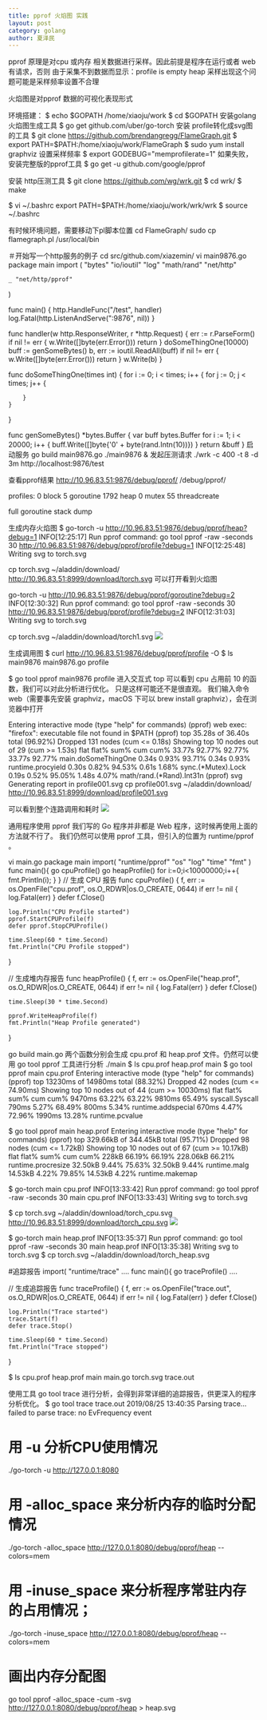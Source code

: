 ```yaml
---
title: pprof 火焰图 实践
layout: post
category: golang
author: 夏泽民
---
```

pprof 原理是对cpu 或内存 相关数据进行采样。因此前提是程序在运行或者 web有请求，否则 由于采集不到数据而显示：profile is empty
heap 采样出现这个问题可能是采样频率设置不合理

火焰图是对pprof 数据的可视化表现形式
<!-- more -->
环境搭建：
$ echo $GOPATH
/home/xiaoju/work
$ cd  $GOPATH
安装golang 火焰图生成工具
$ go get github.com/uber/go-torch
安装 profile转化成svg图的工具
$ git clone https://github.com/brendangregg/FlameGraph.git
$ export PATH=$PATH:/home/xiaoju/work/FlameGraph
$  sudo yum install graphviz
设置采样频率
$ export GODEBUG="memprofilerate=1"
如果失败，安装完整版的pprof工具
$  go get -u github.com/google/pprof

安装 http压测工具
$ git clone https://github.com/wg/wrk.git
$ cd wrk/
$ make

$ vi ~/.bashrc
 export PATH=$PATH:/home/xiaoju/work/wrk/wrk
$ source ~/.bashrc

有时候环境问题，需要移动下pl脚本位置
cd FlameGraph/
sudo cp flamegraph.pl /usr/local/bin

＃开始写一个http服务的例子
cd src/github.com/xiazemin/
vi main9876.go
package main
import (
    "bytes"
    "io/ioutil"
    "log"
    "math/rand"
    "net/http"

    _ "net/http/pprof"
)

func main() {
    http.HandleFunc("/test", handler)
    log.Fatal(http.ListenAndServe(":9876", nil))
}

func handler(w http.ResponseWriter, r *http.Request) {
    err := r.ParseForm()
    if nil != err {
        w.Write([]byte(err.Error()))
        return
    }
    doSomeThingOne(10000)
    buff := genSomeBytes()
    b, err := ioutil.ReadAll(buff)
    if nil != err {
        w.Write([]byte(err.Error()))
        return
    }
    w.Write(b)
}

func doSomeThingOne(times int) {
    for i := 0; i < times; i++ {
        for j := 0; j < times; j++ {

        }
    }
}

func genSomeBytes() *bytes.Buffer {
    var buff bytes.Buffer
    for i := 1; i < 20000; i++ {
        buff.Write([]byte{'0' + byte(rand.Intn(10))})
    }
    return &buff
}
启动服务
go build main9876.go
./main9876 &
发起压测请求
./wrk -c 400 -t 8 -d 3m http://localhost:9876/test

查看pprof结果
http://10.96.83.51:9876/debug/pprof/
/debug/pprof/

profiles:
0	block
5	goroutine
1792	heap
0	mutex
55	threadcreate

full goroutine stack dump

生成内存火焰图
$ go-torch -u http://10.96.83.51:9876/debug/pprof/heap?debug=1
INFO[12:25:17] Run pprof command: go tool pprof -raw -seconds 30 http://10.96.83.51:9876/debug/pprof/profile?debug=1
INFO[12:25:48] Writing svg to torch.svg

cp torch.svg ~/aladdin/download/
http://10.96.83.51:8999/download/torch.svg 可以打开看到火焰图

go-torch -u http://10.96.83.51:9876/debug/pprof/goroutine?debug=2
INFO[12:30:32] Run pprof command: go tool pprof -raw -seconds 30 http://10.96.83.51:9876/debug/pprof/profile?debug=2
INFO[12:31:03] Writing svg to torch.svg

cp torch.svg ~/aladdin/download/torch1.svg
 <img src="{{site.url}}{{site.baseurl}}/img/torch.svg"/>
 
生成调用图
$ curl http://10.96.83.51:9876/debug/pprof/profile -O
$ ls
main9876  main9876.go  profile

$  go tool pprof main9876 profile
进入交互式
top 可以看到 cpu 占用前 10 的函数，我们可以对此分析进行优化。
只是这样可能还不是很直观。
我们输入命令 web（需要事先安装 graphviz，macOS 下可以 brew install graphviz），会在浏览器中打开

Entering interactive mode (type "help" for commands)
(pprof) web
exec: "firefox": executable file not found in $PATH
(pprof) top
35.28s of 36.40s total (96.92%)
Dropped 131 nodes (cum <= 0.18s)
Showing top 10 nodes out of 29 (cum >= 1.53s)
      flat  flat%   sum%        cum   cum%
    33.77s 92.77% 92.77%     33.77s 92.77%  main.doSomeThingOne
     0.34s  0.93% 93.71%      0.34s  0.93%  runtime.procyield
     0.30s  0.82% 94.53%      0.61s  1.68%  sync.(*Mutex).Lock
     0.19s  0.52% 95.05%      1.48s  4.07%  math/rand.(*Rand).Int31n
(pprof) svg
Generating report in profile001.svg
cp profile001.svg  ~/aladdin/download/
http://10.96.83.51:8999/download/profile001.svg


可以看到整个连路调用和耗时
 <img src="{{site.url}}{{site.baseurl}}/img/profile001.svg"/>



      
 
 通用程序使用 pprof
 我们写的 Go 程序并非都是 Web 程序，这时候再使用上面的方法就不行了。
我们仍然可以使用 pprof 工具，但引入的位置为 runtime/pprof 。

vi main.go 
package main
import(
"runtime/pprof"
"os"
"log"
"time"
"fmt"
)
func main(){
go cpuProfile()
go heapProfile()
for i:=0;i<10000000;i++{
fmt.Println(i);
}
}
// 生成 CPU 报告
func cpuProfile() {
    f, err := os.OpenFile("cpu.prof", os.O_RDWR|os.O_CREATE, 0644)
    if err != nil {
        log.Fatal(err)
    }
    defer f.Close()

    log.Println("CPU Profile started")
    pprof.StartCPUProfile(f)
    defer pprof.StopCPUProfile()

    time.Sleep(60 * time.Second)
    fmt.Println("CPU Profile stopped")
}

// 生成堆内存报告
func heapProfile() {
    f, err := os.OpenFile("heap.prof", os.O_RDWR|os.O_CREATE, 0644)
    if err != nil {
        log.Fatal(err)
    }
    defer f.Close()

    time.Sleep(30 * time.Second)

    pprof.WriteHeapProfile(f)
    fmt.Println("Heap Profile generated")
}

go build main.go
两个函数分别会生成 cpu.prof 和 heap.prof 文件。仍然可以使用 go tool pprof 工具进行分析
 ./main
 $ ls
cpu.prof  heap.prof  main
$  go tool pprof main cpu.prof
Entering interactive mode (type "help" for commands)
(pprof) top
13230ms of 14980ms total (88.32%)
Dropped 42 nodes (cum <= 74.90ms)
Showing top 10 nodes out of 44 (cum >= 10030ms)
      flat  flat%   sum%        cum   cum%
    9470ms 63.22% 63.22%     9810ms 65.49%  syscall.Syscall
     790ms  5.27% 68.49%      800ms  5.34%  runtime.addspecial
     670ms  4.47% 72.96%     1990ms 13.28%  runtime.pcvalue
     
$  go tool pprof main heap.prof
Entering interactive mode (type "help" for commands)
(pprof) top
329.66kB of 344.45kB total (95.71%)
Dropped 98 nodes (cum <= 1.72kB)
Showing top 10 nodes out of 67 (cum >= 10.17kB)
      flat  flat%   sum%        cum   cum%
     228kB 66.19% 66.19%   228.06kB 66.21%  runtime.procresize
   32.50kB  9.44% 75.63%    32.50kB  9.44%  runtime.malg
   14.53kB  4.22% 79.85%    14.53kB  4.22%  runtime.makemap

$  go-torch main cpu.prof
INFO[13:33:42] Run pprof command: go tool pprof -raw -seconds 30 main cpu.prof
INFO[13:33:43] Writing svg to torch.svg

$ cp torch.svg ~/aladdin/download/torch_cpu.svg
http://10.96.83.51:8999/download/torch_cpu.svg
<img src="{{site.url}}{{site.baseurl}}/img/torch_cpu.svg"/>

$  go-torch main heap.prof
INFO[13:35:37] Run pprof command: go tool pprof -raw -seconds 30 main heap.prof
INFO[13:35:38] Writing svg to torch.svg
$ cp torch.svg ~/aladdin/download/torch_heap.svg

#追踪报告
import(
"runtime/trace"
....
func main(){
go traceProfile()
....

// 生成追踪报告
func traceProfile() {
    f, err := os.OpenFile("trace.out", os.O_RDWR|os.O_CREATE, 0644)
    if err != nil {
        log.Fatal(err)
    }
    defer f.Close()

    log.Println("Trace started")
    trace.Start(f)
    defer trace.Stop()

    time.Sleep(60 * time.Second)
    fmt.Println("Trace stopped")
}

$ ls
cpu.prof  heap.prof  main  main.go  torch.svg  trace.out

使用工具 go tool trace 进行分析，会得到非常详细的追踪报告，供更深入的程序分析优化。
$ go tool trace trace.out
2019/08/25 13:40:35 Parsing trace...
failed to parse trace: no EvFrequency event

# 用 -u 分析CPU使用情况
./go-torch -u http://127.0.0.1:8080
# 用 -alloc_space 来分析内存的临时分配情况
./go-torch -alloc_space http://127.0.0.1:8080/debug/pprof/heap --colors=mem
# 用 -inuse_space 来分析程序常驻内存的占用情况；
./go-torch -inuse_space http://127.0.0.1:8080/debug/pprof/heap --colors=mem
# 画出内存分配图
go tool pprof -alloc_space -cum -svg http://127.0.0.1:8080/debug/pprof/heap > heap.svg



